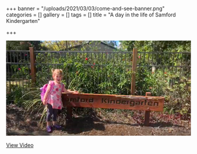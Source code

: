 +++
banner = "/uploads/2021/03/03/come-and-see-banner.png"
categories = []
gallery = []
tags = []
title = "A day in the life of Samford Kindergarten"

+++

![](/uploads/2021/03/03/come-and-see-banner.png)

<a href="https://drive.google.com/file/d/1FRfX1hKV83QS-stYSxzGKnDHAvzIu6Tn/view?usp=sharing"> View Video </a>